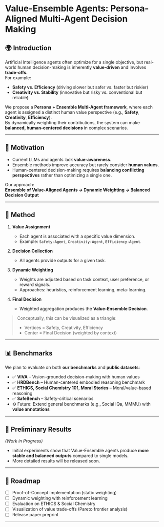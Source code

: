 # Value-Ensemble Agents: Persona-Aligned Multi-Agent Decision Making


## 🌍 Introduction
Artificial Intelligence agents often optimize for a single objective, 
but real-world human decision-making is inherently **value-driven** and involves **trade-offs**.  
For example:  
- **Safety vs. Efficiency** (driving slower but safer vs. faster but riskier)  
- **Creativity vs. Stability** (innovative but risky vs. conventional but reliable)  

We propose a **Persona + Ensemble Multi-Agent framework**, where each agent is assigned a distinct human value perspective (e.g., **Safety**, **Creativity**, **Efficiency**).  
By dynamically weighting their contributions, the system can make **balanced, human-centered decisions** in complex scenarios.


---

## 🚀 Motivation
- Current LLMs and agents lack **value-awareness**.  
- Ensemble methods improve accuracy but rarely consider **human values**.  
- Human-centered decision-making requires **balancing conflicting perspectives** rather than optimizing a single one.  

Our approach:  
**Ensemble of Value-Aligned Agents → Dynamic Weighting → Balanced Decision Output**

---

## 🧠 Method
1. **Value Assignment**  
   - Each agent is associated with a specific value dimension.  
   - Example: `Safety-Agent`, `Creativity-Agent`, `Efficiency-Agent`.  

2. **Decision Collection**  
   - All agents provide outputs for a given task.  

3. **Dynamic Weighting**  
   - Weights are adjusted based on task context, user preference, or reward signals.  
   - Approaches: heuristics, reinforcement learning, meta-learning.  

4. **Final Decision**  
   - Weighted aggregation produces the **Value-Ensemble Decision**.  

> Conceptually, this can be visualized as a triangle:  
> - Vertices = Safety, Creativity, Efficiency  
> - Center = Final Decision (weighted by context)

---

## 📊 Benchmarks
We plan to evaluate on both **our benchmarks** and **public datasets**:

- ✅ **VIVA** – Vision-grounded decision-making with human values  
- ✅ **HRDBench** – Human-centered embodied reasoning benchmark  
- ✅ **ETHICS, Social Chemistry 101, Moral Stories** – Moral/value-based reasoning  
- ✅ **SafeBench** – Safety-critical scenarios  
- ⚙️ Future: Extend general benchmarks (e.g., Social IQa, MMMU) with **value annotations**

---

## 🔎 Preliminary Results
*(Work in Progress)*  
- Initial experiments show that Value-Ensemble agents produce **more stable and balanced outputs** compared to single models.  
- More detailed results will be released soon.  

---

## 📌 Roadmap
- [ ] Proof-of-Concept implementation (static weighting)  
- [ ] Dynamic weighting with reinforcement learning  
- [ ] Evaluation on ETHICS & Social Chemistry  
- [ ] Visualization of value trade-offs (Pareto frontier analysis)  
- [ ] Release paper preprint  

---

